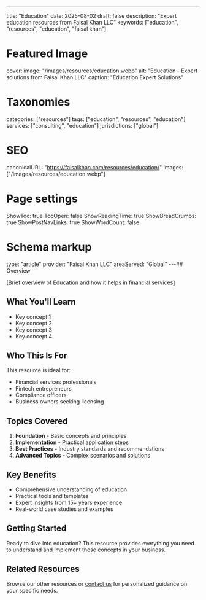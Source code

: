 ---
title: "Education"
date: 2025-08-02
draft: false
description: "Expert education resources from Faisal Khan LLC"
keywords: ["education", "resources", "education", "faisal khan"]

# Featured Image
cover:
    image: "/images/resources/education.webp"
    alt: "Education - Expert solutions from Faisal Khan LLC"
    caption: "Education Expert Solutions"

# Taxonomies
categories: ["resources"]
tags: ["education", "resources", "education"]
services: ["consulting", "education"]
jurisdictions: ["global"]

# SEO
canonicalURL: "https://faisalkhan.com/resources/education/"
images: ["/images/resources/education.webp"]

# Page settings
ShowToc: true
TocOpen: false
ShowReadingTime: true
ShowBreadCrumbs: true
ShowPostNavLinks: true
ShowWordCount: false

# Schema markup
type: "article"
provider: "Faisal Khan LLC"
areaServed: "Global"
---## Overview

[Brief overview of Education and how it helps in financial services]

## What You'll Learn

- Key concept 1
- Key concept 2  
- Key concept 3
- Key concept 4

## Who This Is For

This resource is ideal for:

- Financial services professionals
- Fintech entrepreneurs
- Compliance officers
- Business owners seeking licensing

## Topics Covered

1. **Foundation** - Basic concepts and principles
2. **Implementation** - Practical application steps  
3. **Best Practices** - Industry standards and recommendations
4. **Advanced Topics** - Complex scenarios and solutions

## Key Benefits

- Comprehensive understanding of education
- Practical tools and templates
- Expert insights from 15+ years experience
- Real-world case studies and examples

## Getting Started

Ready to dive into education? This resource provides everything you need to understand and implement these concepts in your business.

## Related Resources

Browse our other resources or [contact us](mailto:contact@faisalkhan.com) for personalized guidance on your specific needs.
